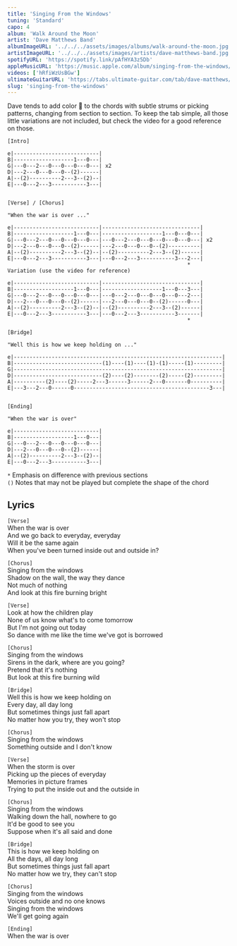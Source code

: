```yaml
---
title: 'Singing From the Windows'
tuning: 'Standard'
capo: 4
album: 'Walk Around the Moon'
artist: 'Dave Matthews Band'
albumImageURL: '../../../assets/images/albums/walk-around-the-moon.jpg'
artistImageURL: '../../../assets/images/artists/dave-matthews-band.jpg'
spotifyURL: 'https://spotify.link/pAfHYA3z5Db'
appleMusicURL: 'https://music.apple.com/album/singing-from-the-windows/1667688037?i=1667689018&l'
videos: ['hRfiWzUsBGw']
ultimateGuitarURL: 'https://tabs.ultimate-guitar.com/tab/dave-matthews/singing-from-the-windows-tabs-3080054'
slug: 'singing-from-the-windows'
---
```


Dave tends to add color 🎨 to the chords with subtle strums or picking patterns, changing from section to section. To keep the tab simple, all those little variations are not included, but check the video for a good reference on those.

```
[Intro]

e|---------------------------|
B|-------------------1---0---|
G|---0---2---0---0---0---0---| x2
D|---2---0---0---0--(2)------|
A|--(2)----------2---3--(2)--|
E|---0---2---3-----------3---|


[Verse] / [Chorus]

"When the war is over ..."

e|---------------------------|-------------------------------|
B|-------------------1---0---|-------------------1---0---0---|
G|---0---2---0---0---0---0---|---0---2---0---0---0---0---0---| x2
D|---2---0---0---0--(2)------|---2---0---0---0--(2)----------|
A|--(2)----------2---3--(2)--|--(2)----------2---3--(2)------|
E|---0---2---3-----------3---|---0---2---3-----------3---2---|
                                                         *
Variation (use the video for reference)

e|---------------------------|-------------------------------|
B|-------------------1---0---|-------------------1---0---3---|
G|---0---2---0---0---0---0---|---0---2---0---0---0---0---2---|
D|---2---0---0---0--(2)------|---2---0---0---0--(2)------0---|
A|--(2)----------2---3--(2)--|--(2)----------2---3--(2)------|
E|---0---2---3-----------3---|---0---2---3-----------3-------|
                                                         *

[Bridge]

"Well this is how we keep holding on ..."

e|------------------------------------------------------------------|
B|----------------------------(1)----(1)----(1)-(1)-----(1)---------|
G|------------------------------------------------------------------|
D|----------------------------(2)----(2)--------(2)-----(2)---------|
A|----------(2)----(2)-----2---3------3------2---0-------0----------|
E|---3---2---0------0-------------------------------------------3---|


[Ending]

"When the war is over"

e|---------------------------|
B|-------------------1---0---|
G|---0---2---0---0---0---0---|
D|---2---0---0---0--(2)------|
A|--(2)----------2---3--(2)--|
E|---0---2---3-----------3---|
```

`*` Emphasis on difference with previous sections  
`()` Notes that may not be played but complete the shape of the chord

## Lyrics

`[Verse]`  
When the war is over  
And we go back to everyday, everyday  
Will it be the same again  
When you've been turned inside out and outside in?

`[Chorus]`  
Singing from the windows  
Shadow on the wall, the way they dance  
Not much of nothing  
And look at this fire burning bright

`[Verse]`  
Look at how the children play  
None of us know what's to come tomorrow  
But I'm not going out today  
So dance with me like the time we've got is borrowed

`[Chorus]`  
Singing from the windows  
Sirens in the dark, where are you going?  
Pretend that it's nothing  
But look at this fire burning wild

`[Bridge]`  
Well this is how we keep holding on  
Every day, all day long  
But sometimes things just fall apart  
No matter how you try, they won't stop

`[Chorus]`  
Singing from the windows  
Something outside and I don't know

`[Verse]`  
When the storm is over  
Picking up the pieces of everyday  
Memories in picture frames  
Trying to put the inside out and the outside in

`[Chorus]`  
Singing from the windows  
Walking down the hall, nowhere to go  
It'd be good to see you  
Suppose when it's all said and done

`[Bridge]`  
This is how we keep holding on  
All the days, all day long  
But sometimes things just fall apart  
No matter how we try, they can't stop

`[Chorus]`  
Singing from the windows  
Voices outside and no one knows  
Singing from the windows  
We'll get going again

`[Ending]`  
When the war is over

